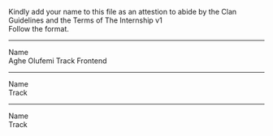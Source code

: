 Kindly add your name to this file as an attestion to abide by the Clan Guidelines and the Terms of The Internship v1
<br/> Follow the format.<br/> 
___
Name <br/> Aghe Olufemi
Track Frontend 
___
Name <br/>
Track
___
Name <br/>
Track
